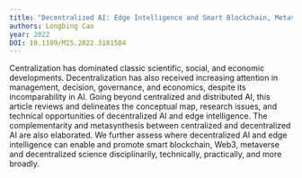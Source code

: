 ```yaml
---
title: "Decentralized AI: Edge Intelligence and Smart Blockchain, Metaverse, Web3, and DeSci"
authors: Longbing Cao
year: 2022
DOI: 10.1109/MIS.2022.3181504
---
```

Centralization has dominated classic scientific, social, and economic developments. Decentralization has also received increasing attention in management, decision, governance, and economics, despite its incomparability in AI. Going beyond centralized and distributed AI, this article reviews and delineates the conceptual map, research issues, and technical opportunities of decentralized AI and edge intelligence. The complementarity and metasynthesis between centralized and decentralized AI are also elaborated. We further assess where decentralized AI and edge intelligence can enable and promote smart blockchain, Web3, metaverse and decentralized science disciplinarily, technically, practically, and more broadly.
